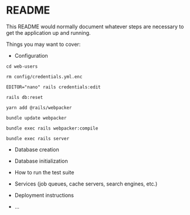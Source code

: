 # README

This README would normally document whatever steps are necessary to get the
application up and running.

Things you may want to cover:

* Configuration

```
cd web-users

rm config/credentials.yml.enc

EDITOR="nano" rails credentials:edit

rails db:reset

yarn add @rails/webpacker

bundle update webpacker

bundle exec rails webpacker:compile

bundle exec rails server
```

* Database creation

* Database initialization

* How to run the test suite

* Services (job queues, cache servers, search engines, etc.)

* Deployment instructions

* ...
